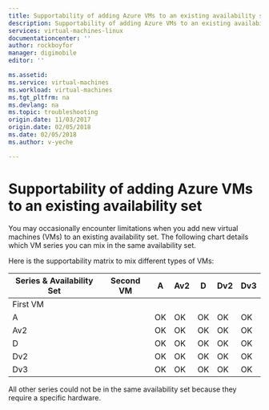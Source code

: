```yaml
---
title: Supportability of adding Azure VMs to an existing availability set | Azure
description: Supportability of adding Azure VMs to an existing availability set.
services: virtual-machines-linux
documentationcenter: ''
author: rockboyfor
manager: digimobile
editor: ''

ms.assetid: 
ms.service: virtual-machines
ms.workload: virtual-machines
ms.tgt_pltfrm: na
ms.devlang: na
ms.topic: troubleshooting
origin.date: 11/03/2017
origin.date: 02/05/2018
ms.date: 02/05/2018
ms.author: v-yeche

---
```

# Supportability of adding Azure VMs to an existing availability set

You may occasionally encounter limitations when you add new virtual machines (VMs) to an existing availability set. The following chart details which VM series you can mix in the same availability set.

Here is the supportability matrix to mix different types of VMs:

<!--PENDING FOR Dv3 GA ANOUNCEMENT -->
Series & Availability Set|Second VM|A|Av2|D|Dv2|Dv3|
|---|---|---|---|---|---|---|
|First VM|||||||
|A||OK|OK|OK|OK|OK|
|Av2||OK|OK|OK|OK|OK|
|D||OK|OK|OK|OK|OK|
|Dv2||OK|OK|OK|OK|OK|
|Dv3||OK|OK|OK|OK|OK|
<!--PENDING FOR Dv3 GA ANOUNCEMENT -->

All other series could not be in the same availability set because they require a specific hardware.

<!--Not Available on A8/A9 -->

<!--Update_Description: update meta properties -->
